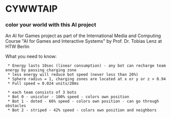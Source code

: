 # CYWWTAIP
### color your world with this AI project

An AI for Games project as part of the International Media and Computing Course "AI for Games and Interactive Systems" by Prof. Dr. Tobias Lenz at HTW Berlin

What you need to know:

	 * Energy lasts 10sec (linear consumption) - any bot can recharge team energy by passing charging zone
	 * less energy will reduce bot speed (never less than 20%) 
	 * Sphere radius = 1, charging zones are located at x or y or z > 0.94
	 * Full speed = 0.024 units/20ms

	 * each team consists of 3 bots
	 * Bot 0 - unicolor - 100% speed - colors own position
	 * Bot 1 - doted - 66% speed - colors own position - can go through obstacles
	 * Bot 2 - striped - 42% speed - colors own position and neighbors

